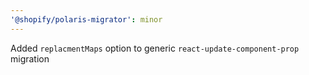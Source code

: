 ```yaml
---
'@shopify/polaris-migrator': minor
---
```


Added `replacmentMaps` option to generic `react-update-component-prop` migration
